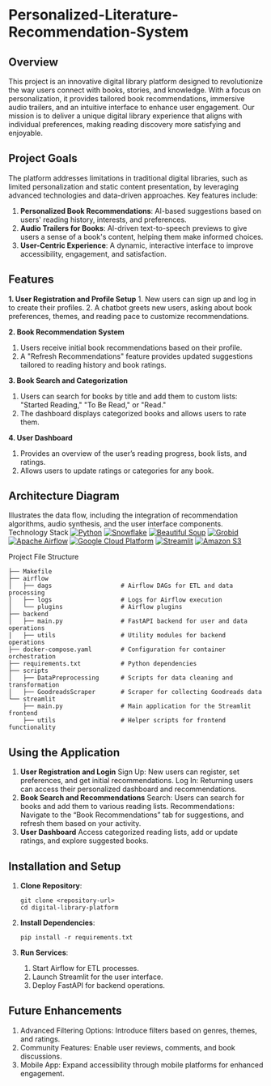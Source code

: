 # Personalized-Literature-Recommendation-System

## Overview
  This project is an innovative digital library platform designed to revolutionize the way users connect with books, stories, and knowledge. With a focus on personalization, it provides tailored book recommendations, immersive audio trailers, and an intuitive interface to enhance user engagement. Our mission is to deliver a unique digital library experience that aligns with individual preferences, making reading discovery more satisfying and enjoyable.

## Project Goals
The platform addresses limitations in traditional digital libraries, such as limited personalization and static content presentation, by leveraging advanced technologies and data-driven approaches. Key features include:

1. **Personalized Book Recommendations**: AI-based suggestions based on users' reading history, interests, and preferences.
2. **Audio Trailers for Books**: AI-driven text-to-speech previews to give users a sense of a book's content, helping them make informed choices.
3. **User-Centric Experience**: A dynamic, interactive interface to improve accessibility, engagement, and satisfaction.

## Features
**1. User Registration and Profile Setup**
    1. New users can sign up and log in to create their profiles.
    2. A chatbot greets new users, asking about book preferences, themes, and reading pace to customize recommendations.

**2. Book Recommendation System**
   1. Users receive initial book recommendations based on their profile.
   2. A "Refresh Recommendations" feature provides updated suggestions tailored to reading history and book ratings.

**3. Book Search and Categorization**
  1. Users can search for books by title and add them to custom lists: "Started Reading," "To Be Read," or "Read."
  2. The dashboard displays categorized books and allows users to rate them.

**4. User Dashboard**
  1. Provides an overview of the user’s reading progress, book lists, and ratings.
  2. Allows users to update ratings or categories for any book.


## Architecture Diagram

Illustrates the data flow, including the integration of recommendation algorithms, audio synthesis, and the user interface components.
Technology Stack
  [![Python](https://img.shields.io/badge/Python-FFD43B?style=for-the-badge&logo=python&logoColor=blue)](https://www.python.org/)
  [![Snowflake](https://img.shields.io/badge/Snowflake-387BC3?style=for-the-badge&logo=snowflake&logoColor=light)](https://www.snowflake.com/)
  [![Beautiful Soup](https://img.shields.io/badge/Beautiful%20Soup-59666C?style=for-the-badge&logo=python&logoColor=blue)](https://www.crummy.com/software/BeautifulSoup/)
  [![Grobid](https://img.shields.io/badge/Grobid-007396?style=for-the-badge&logo=java&logoColor=white)](https://github.com/kermitt2/grobid)
  [![Apache Airflow](https://img.shields.io/badge/Apache%20Airflow-017CEE?style=for-the-badge&logo=apache-airflow&logoColor=white)](https://airflow.apache.org/)
  [![Google Cloud Platform](https://img.shields.io/badge/Google%20Cloud%20Platform-4285F4?style=for-the-badge&logo=google-cloud&logoColor=white)](https://cloud.google.com/)
  [![Streamlit](https://img.shields.io/badge/Streamlit-FF4B4B?style=for-the-badge&logo=streamlit&logoColor=white)](https://www.streamlit.io/)
  [![Amazon S3](https://img.shields.io/badge/Amazon%20S3-569A31?style=for-the-badge&logo=amazon-s3&logoColor=white)](https://aws.amazon.com/s3/)


Project File Structure
```
├── Makefile
├── airflow
│   ├── dags                   # Airflow DAGs for ETL and data processing
│   ├── logs                   # Logs for Airflow execution
│   └── plugins                # Airflow plugins
├── backend
│   ├── main.py                # FastAPI backend for user and data operations
│   ├── utils                  # Utility modules for backend operations
├── docker-compose.yaml        # Configuration for container orchestration
├── requirements.txt           # Python dependencies
├── scripts
│   ├── DataPreprocessing      # Scripts for data cleaning and transformation
│   ├── GoodreadsScraper       # Scraper for collecting Goodreads data
└── streamlit
    ├── main.py                # Main application for the Streamlit frontend
    ├── utils                  # Helper scripts for frontend functionality
```

## Using the Application
1. **User Registration and Login**
  Sign Up: New users can register, set preferences, and get initial recommendations.
  Log In: Returning users can access their personalized dashboard and recommendations.
2. **Book Search and Recommendations**
  Search: Users can search for books and add them to various reading lists.
  Recommendations: Navigate to the “Book Recommendations” tab for suggestions, and refresh them based on your activity.
3. **User Dashboard**
  Access categorized reading lists, add or update ratings, and explore suggested books.

## Installation and Setup
1. **Clone Repository**:
    ```
    git clone <repository-url>
    cd digital-library-platform
    ```
2. **Install Dependencies**:

    ```pip install -r requirements.txt```

3. **Run Services**:
    1. Start Airflow for ETL processes.
    2. Launch Streamlit for the user interface.
    3. Deploy FastAPI for backend operations.

## Future Enhancements
  1. Advanced Filtering Options: Introduce filters based on genres, themes, and ratings.
  2. Community Features: Enable user reviews, comments, and book discussions.
  3. Mobile App: Expand accessibility through mobile platforms for enhanced engagement.
